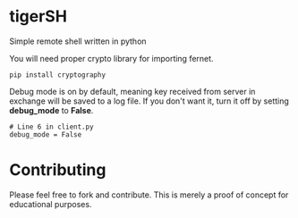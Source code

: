 # tigerSH
Simple remote shell written in python

You will need proper crypto library for importing fernet.

```
pip install cryptography
```

Debug mode is on by default, meaning key received from server in exchange will be saved to a log file.
If you don't want it, turn it off by setting **debug_mode** to **False**.

```
# Line 6 in client.py
debug_mode = False
```

# Contributing
Please feel free to fork and contribute. This is merely a proof of concept for educational purposes.
